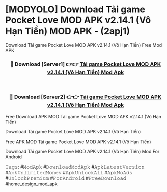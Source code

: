 # [MODYOLO] Download Tải game Pocket Love MOD APK v2.14.1 (Vô Hạn Tiền) MOD APK - (2apj1)
Download Tải game Pocket Love MOD APK v2.14.1 (Vô Hạn Tiền) Free Mod APK

<div align="center">
<h3>🔴 Download [Server1] 👉👉 <a href="https://apk-comot.site?title=Tải_game_Pocket_Love_MOD_APK_v2.14.1_(Vô_Hạn_Tiền)">Tải game Pocket Love MOD APK v2.14.1 (Vô Hạn Tiền) Mod Apk</a></h3><br>

<h3>🔴 Download [Server2] 👉👉 <a href="https://apk-comot.site?title=Tải_game_Pocket_Love_MOD_APK_v2.14.1_(Vô_Hạn_Tiền)">Tải game Pocket Love MOD APK v2.14.1 (Vô Hạn Tiền) Mod Apk</a></h3>
</div>


Free Download APK MOD Tải game Pocket Love MOD APK v2.14.1 (Vô Hạn Tiền)

Download Tải game Pocket Love MOD APK v2.14.1 (Vô Hạn Tiền) 

Free APK MOD Tải game Pocket Love MOD APK v2.14.1 (Vô Hạn Tiền) 

Download Tải game Pocket Love MOD APK v2.14.1 (Vô Hạn Tiền) Mod For Android

𝚃𝚊𝚐𝚜: #𝙼𝚘𝚍𝙰𝚙𝚔 #𝙳𝚘𝚠𝚗𝚕𝚘𝚊𝚍𝙼𝚘𝚍𝙰𝚙𝚔 #𝙰𝚙𝚔𝙻𝚊𝚝𝚎𝚜𝚝𝚅𝚎𝚛𝚜𝚒𝚘𝚗 #𝙰𝚙𝚔𝚄𝚗𝚕𝚒𝚖𝚒𝚝𝚎𝚍𝙼𝚘𝚗𝚎𝚢 #𝙰𝚙𝚔𝚄𝚗𝚕𝚘𝚌𝚔𝙰𝚕𝚕 #𝙰𝚙𝚔𝙽𝚘𝙰𝚍𝚜 #𝚄𝚗𝚕𝚘𝚌𝚔𝙿𝚛𝚎𝚖𝚒𝚞𝚖 #𝙵𝚘𝚛𝙰𝚗𝚍𝚛𝚘𝚒𝚍 #𝙵𝚛𝚎𝚎𝙳𝚘𝚠𝚗𝚕𝚘𝚊𝚍 #home_design_mod_apk